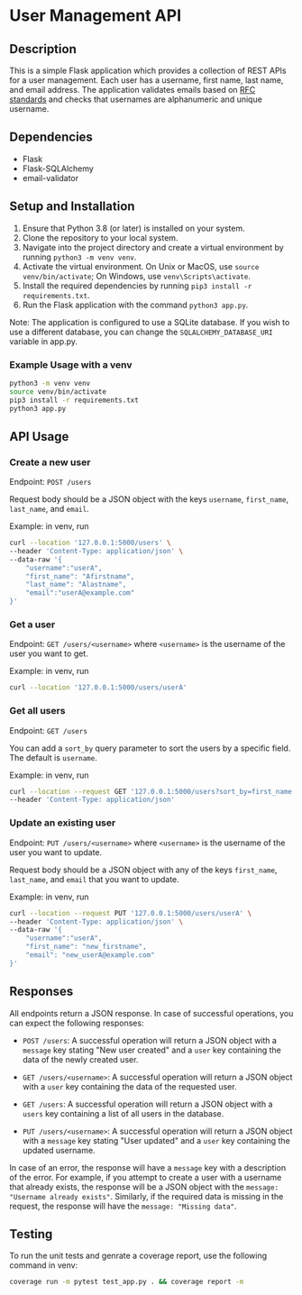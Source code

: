 # User Management API

## Description
This is a simple Flask application which provides a collection of REST APIs for a user management.
Each user has a username, first name, last name, and email address. 
The application validates emails based on [RFC standards](https://pypi.org/project/email-validator/) and checks that usernames are alphanumeric and unique username. 

## Dependencies
- Flask
- Flask-SQLAlchemy
- email-validator

## Setup and Installation
1. Ensure that Python 3.8 (or later) is installed on your system.
2. Clone the repository to your local system.
3. Navigate into the project directory and create a virtual environment by running `python3 -m venv venv`.
4. Activate the virtual environment. On Unix or MacOS, use `source venv/bin/activate`; On Windows, use `venv\Scripts\activate`.
5. Install the required dependencies by running `pip3 install -r requirements.txt`.
6. Run the Flask application with the command `python3 app.py`.

Note: The application is configured to use a SQLite database. If you wish to use a different database, you can change the `SQLALCHEMY_DATABASE_URI` variable in app.py.

### Example Usage with a venv
```bash
python3 -m venv venv
source venv/bin/activate
pip3 install -r requirements.txt
python3 app.py
```

## API Usage

### Create a new user

Endpoint: `POST /users`

Request body should be a JSON object with the keys `username`, `first_name`, `last_name`, and `email`.

Example: in venv, run

```bash
curl --location '127.0.0.1:5000/users' \
--header 'Content-Type: application/json' \
--data-raw '{
    "username":"userA",
    "first_name": "Afirstname",
    "last_name": "Alastname",
    "email":"userA@example.com"
}'
```
### Get a user
Endpoint: `GET /users/<username>` where `<username>` is the username of the user you want to get.

Example: in venv, run

```bash
curl --location '127.0.0.1:5000/users/userA' 
```

### Get all users
Endpoint: `GET /users`

You can add a `sort_by` query parameter to sort the users by a specific field. The default is `username`.

Example: in venv, run

```bash
curl --location --request GET '127.0.0.1:5000/users?sort_by=first_name' \
--header 'Content-Type: application/json'
```

### Update an existing user
Endpoint: `PUT /users/<username>` where `<username>` is the username of the user you want to update.

Request body should be a JSON object with any of the keys `first_name`, `last_name`, and `email` that you want to update.

Example: in venv, run

```bash
curl --location --request PUT '127.0.0.1:5000/users/userA' \
--header 'Content-Type: application/json' \
--data-raw '{
    "username":"userA",
    "first_name": "new_firstname",
    "email": "new_userA@example.com"
}'
```

## Responses

All endpoints return a JSON response. In case of successful operations, you can expect the following responses:

- `POST /users`: A successful operation will return a JSON object with a `message` key stating "New user created" and a `user` key containing the data of the newly created user.

- `GET /users/<username>`: A successful operation will return a JSON object with a `user` key containing the data of the requested user.

- `GET /users`: A successful operation will return a JSON object with a `users` key containing a list of all users in the database.

- `PUT /users/<username>`: A successful operation will return a JSON object with a `message` key stating "User updated" and a `user` key containing the updated username.

In case of an error, the response will have a `message` key with a description of the error. 
For example, if you attempt to create a user with a username that already exists, the response will be a JSON object with the `message: "Username already exists"`. 
Similarly, if the required data is missing in the request, the response will have the `message: "Missing data"`.

## Testing
To run the unit tests and genrate a coverage report, use the following command in venv:
```bash
coverage run -m pytest test_app.py . && coverage report -m
```


